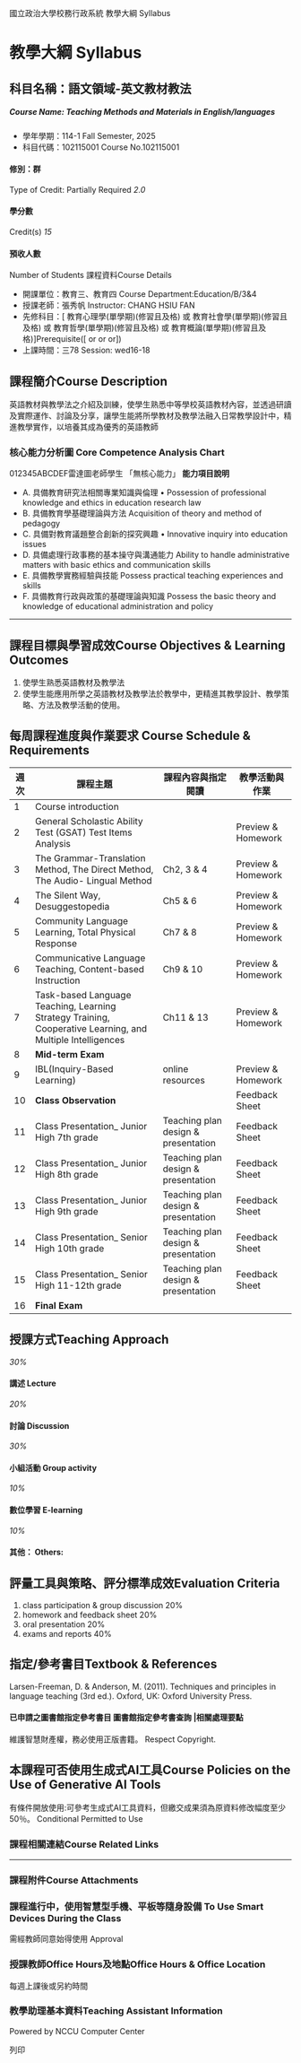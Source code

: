 國立政治大學校務行政系統 教學大綱 Syllabus
# 教學大綱 Syllabus
##  科目名稱：語文領域-英文教材教法
#####  Course Name: Teaching Methods and Materials in English/languages
  * 學年學期：114-1 Fall Semester, 2025 
  * 科目代碼：102115001 Course No.102115001


#### 修別：群
Type of Credit: Partially Required 
_2.0_
#### 學分數
Credit(s)
_15_
#### 預收人數
Number of Students
課程資料Course Details
  * 開課單位：教育三、教育四 Course Department:Education/B/3&4 
  * 授課老師：張秀帆 Instructor: CHANG HSIU FAN 
  * 先修科目：[ 教育心理學(單學期)(修習且及格) 或 教育社會學(單學期)(修習且及格) 或 教育哲學(單學期)(修習且及格) 或 教育概論(單學期)(修習且及格)]Prerequisite([ or or or])
  * 上課時間：三78 Session: wed16-18 


##  課程簡介Course Description
英語教材與教學法之介紹及訓練，使學生熟悉中等學校英語教材內容，並透過研讀及實際運作、討論及分享，讓學生能將所學教材及教學法融入日常教學設計中，精進教學實作，以培養其成為優秀的英語教師
###  核心能力分析圖 Core Competence Analysis Chart
012345ABCDEF雷達圖老師學生
「無核心能力」 
**能力項目說明**
  * A. 具備教育研究法相關專業知識與倫理 • Possession of professional knowledge and ethics in education research law
  * B. 具備教育學基礎理論與方法 Acquisition of theory and method of pedagogy
  * C. 具備對教育議題整合創新的探究興趣 • Innovative inquiry into education issues
  * D. 具備處理行政事務的基本操守與溝通能力 Ability to handle administrative matters with basic ethics and communication skills
  * E. 具備教學實務經驗與技能 Possess practical teaching experiences and skills
  * F. 具備教育行政與政策的基礎理論與知識 Possess the basic theory and knowledge of educational administration and policy


* * *
##  課程目標與學習成效Course Objectives & Learning Outcomes 
1. 使學生熟悉英語教材及教學法
2. 使學生能應用所學之英語教材及教學法於教學中，更精進其教學設計、教學策略、方法及教學活動的使用。
##  每周課程進度與作業要求 Course Schedule & Requirements
**週次** |  **課程主題** |  **課程內容與指定閱讀** |  **教學活動與作業**  
---|---|---|---  
1 |  Course introduction |  |   
2 |  General Scholastic Ability Test (GSAT) Test Items Analysis |  |  Preview & Homework  
3 |  The Grammar-Translation Method, The Direct Method, The Audio- Lingual Method |  Ch2, 3 & 4 |  Preview & Homework  
4 |  The Silent Way,  Desuggestopedia |  Ch5 & 6 |  Preview & Homework  
5 |  Community Language Learning, Total Physical Response |  Ch7 & 8 |  Preview & Homework  
6 |  Communicative Language Teaching, Content-based Instruction |  Ch9 & 10 |  Preview & Homework  
7 |  Task-based Language Teaching, Learning Strategy Training,  Cooperative Learning, and  Multiple Intelligences  |  Ch11 & 13 |  Preview & Homework  
8 |  **Mid-term Exam** |  |   
9 |  IBL(Inquiry-Based Learning)  |  online resources |  Preview & Homework  
10 |  **Class Observation** |  |  Feedback Sheet  
11 |  Class Presentation_  Junior High 7th grade |  Teaching plan design & presentation |  Feedback Sheet  
12 |  Class Presentation_ Junior High 8th grade |  Teaching plan design & presentation |  Feedback Sheet  
13 |  Class Presentation_ Junior High 9th grade |  Teaching plan design & presentation |  Feedback Sheet  
14 |  Class Presentation_  Senior High 10th grade |  Teaching plan design & presentation |  Feedback Sheet  
15 |  Class Presentation_  Senior High 11-12th grade |  Teaching plan design & presentation |  Feedback Sheet  
16 |  **Final Exam** |  |   
##  授課方式Teaching Approach
_30%_
####  講述 Lecture
_20%_
####  討論 Discussion
_30%_
####  小組活動 Group activity
_10%_
####  數位學習 E-learning
_10%_
####  其他： Others:
##  評量工具與策略、評分標準成效Evaluation Criteria
1. class participation & group discussion 20%
2. homework and feedback sheet 20%
3. oral presentation 20%
4. exams and reports 40%
##  指定/參考書目Textbook & References
Larsen-Freeman, D. & Anderson, M. (2011). Techniques and principles in language teaching (3rd ed.). Oxford, UK: Oxford University Press.
####  已申請之圖書館指定參考書目  圖書館指定參考書查詢 |相關處理要點
維護智慧財產權，務必使用正版書籍。 Respect Copyright.
##  本課程可否使用生成式AI工具Course Policies on the Use of Generative AI Tools
有條件開放使用:可參考生成式AI工具資料，但繳交成果須為原資料修改幅度至少50％。 Conditional Permitted to Use 
###  課程相關連結Course Related Links
* * *
###  課程附件Course Attachments
###  課程進行中，使用智慧型手機、平板等隨身設備 To Use Smart Devices During the Class
需經教師同意始得使用  Approval
###  授課教師Office Hours及地點Office Hours & Office Location
每週上課後或另約時間
###  教學助理基本資料Teaching Assistant Information
Powered by NCCU Computer Center
  
列印
